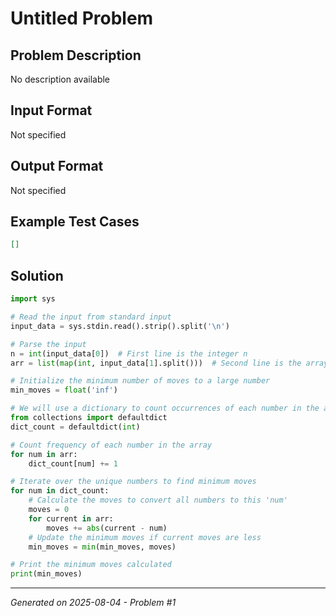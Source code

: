 # Untitled Problem

## Problem Description
No description available

## Input Format
Not specified

## Output Format
Not specified

## Example Test Cases
```json
[]
```

## Solution
```python
import sys

# Read the input from standard input
input_data = sys.stdin.read().strip().split('\n')

# Parse the input
n = int(input_data[0])  # First line is the integer n
arr = list(map(int, input_data[1].split()))  # Second line is the array of integers

# Initialize the minimum number of moves to a large number
min_moves = float('inf')

# We will use a dictionary to count occurrences of each number in the array
from collections import defaultdict
dict_count = defaultdict(int)

# Count frequency of each number in the array
for num in arr:
    dict_count[num] += 1

# Iterate over the unique numbers to find minimum moves
for num in dict_count:
    # Calculate the moves to convert all numbers to this 'num'
    moves = 0
    for current in arr:
        moves += abs(current - num)
    # Update the minimum moves if current moves are less
    min_moves = min(min_moves, moves)

# Print the minimum moves calculated
print(min_moves)
```

---
*Generated on 2025-08-04 - Problem #1*